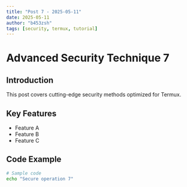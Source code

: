 ```yaml
---
title: "Post 7 - 2025-05-11"
date: 2025-05-11
author: "b453zsh"
tags: [security, termux, tutorial]
---
```


# Advanced Security Technique 7

## Introduction
This post covers cutting-edge security methods optimized for Termux.

## Key Features
- Feature A
- Feature B
- Feature C

## Code Example
```bash
# Sample code
echo "Secure operation 7"
```
